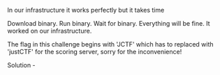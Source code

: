 In our infrastructure it works perfectly but it takes time

Download binary.
Run binary.
Wait for binary.
Everything will be fine.
It worked on our infrastructure.

The flag in this challenge begins with 'JCTF' which has to replaced with 'justCTF' for the scoring server, sorry for the inconvenience!

Solution - 